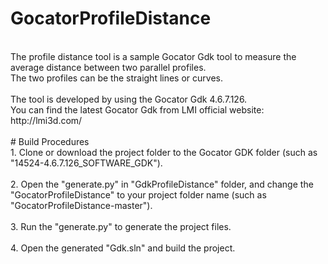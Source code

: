 # GocatorProfileDistance
<br>
The profile distance tool is a sample Gocator Gdk tool to measure the average distance between two parallel profiles.<br>
The two profiles can be the straight lines or curves.<br>
<br>
The tool is developed by using the Gocator Gdk 4.6.7.126.<br>
You can find the latest Gocator Gdk from LMI official website: http://lmi3d.com/<br>
<br>
# Build Procedures
<br>
1. Clone or download the project folder to the Gocator GDK folder (such as "14524-4.6.7.126_SOFTWARE_GDK").<br>
<br>
2. Open the "generate.py" in "GdkProfileDistance" folder, and change the "GocatorProfileDistance" to your project folder name (such as "GocatorProfileDistance-master").<br>
<br>
3. Run the "generate.py" to generate the project files.<br>
<br>
4. Open the generated "Gdk.sln" and build the project.<br>
